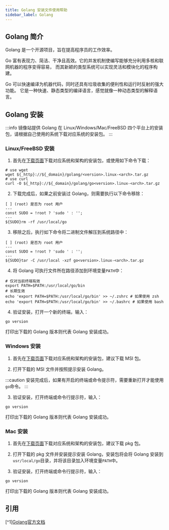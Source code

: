 ```yaml
---
title: Golang 安装文件使用帮助
sidebar_label: Golang
---
```


## Golang 简介
Golang 是一个开源项目，旨在提高程序员的工作效率。

Go 富有表现力、简洁、干净且高效。它的并发机制使编写能够充分利用多核和联网机器的程序变得容易，
而其新颖的类型系统可以实现灵活和模块化的程序构建。 

Go 可以快速编译为机器代码，同时还具有垃圾收集的便利性和运行时反射的强大功能。
它是一种快速、静态类型的编译语言，感觉就像一种动态类型的解释语言。

## Golang 安装

:::info
镜像站提供 Golang 在 Linux/Windows/Mac/FreeBSD 四个平台上的安装包，请根据自己使用的系统下载对应系统的安装包。
:::

### Linux/FreeBSD 安装
1. 首先在[下载页面](/release/?release=Golang)下载对应系统和架构的安装包，或使用如下命令下载：
```shell varcode
# use wget
wget ${_http}://${_domain}/golang/<version>.linux-<arch>.tar.gz
# use curl
curl -O ${_http}://${_domain}/golang/go<version>.linux-<arch>.tar.gz
```

2. 下载完成后，如果之前安装过 Golang，则需要执行以下命令移除：
```shell varcode
[ ] (root) 是否为 root 用户
---
const SUDO = !root ? 'sudo ' : '';
---
${SUDO}rm -rf /usr/local/go
```

3. 移除之后，执行如下命令将二进制文件解压到系统路径中：
```shell varcode
[ ] (root) 是否为 root 用户
---
const SUDO = !root ? 'sudo ' : '';
---
${SUDO}tar -C /usr/local -xzf go<version>.linux-<arch>.tar.gz
```

4. 将 Golang 可执行文件所在路径添加到环境变量`PATH`中：
```shell varcode
# 仅对当前终端有效
export PATH=$PATH:/usr/local/go/bin
# 长期生效
echo 'export PATH=$PATH:/usr/local/go/bin' >> ~/.zshrc # 如果使用 zsh
echo 'export PATH=$PATH:/usr/local/go/bin' >> ~/.bashrc # 如果使用 bash
```

4. 验证安装，打开一个新的终端，输入：
```shell
go version
```
打印出下载的 Golang 版本则代表 Golang 安装成功。

### Windows 安装
1. 首先在[下载页面](/release/?release=Golang)下载对应系统和架构的安装包，建议下载 MSI 包。

2. 打开下载的 MSI 文件并按照提示安装 Golang。

:::caution
安装完成后，如果有开启的终端或命令提示符，需要重新打开才能使用`go`命令。
:::

3. 验证安装，打开终端或命令行提示符，输入：
```shell
go version
```
打印出下载的 Golang 版本则代表 Golang 安装成功。

### Mac 安装
1. 首先在[下载页面](/release/?release=Golang)下载对应系统和架构的安装包，建议下载 pkg 包。

2. 打开下载的 pkg 文件并安装提示安装 Golang，安装包将会将 Golang 安装到`usr/local/go`目录，并将该目录加入环境变量`PATH`中。

3. 验证安装，打开终端或命令行提示符，输入：
```shell
go version
```
打印出下载的 Golang 版本则代表 Golang 安装成功。

## 引用
[^1][Golang官方文档](https://go.dev/doc/install)